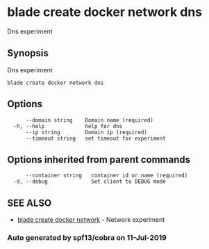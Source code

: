 # blade create docker network dns

Dns experiment

## Synopsis

Dns experiment

```text
blade create docker network dns
```

## Options

```text
      --domain string    Domain name (required)
  -h, --help             help for dns
      --ip string        Domain ip (required)
      --timeout string   set timeout for experiment
```

## Options inherited from parent commands

```text
      --container string   container id or name (required)
  -d, --debug              Set client to DEBUG mode
```

## SEE ALSO

* [blade create docker network](blade_create_docker_network.md)     - Network experiment

### Auto generated by spf13/cobra on 11-Jul-2019

